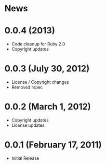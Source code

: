 # News

# 0.0.4 (2013)
- Code cleanup for Ruby 2.0
- Copyright updates

# 0.0.3 (July 30, 2012)
- License / Copyright changes
- Removed rspec

# 0.0.2 (March 1, 2012)
- Copyright updates
- License updates

# 0.0.1 (February 17, 2011)
- Initial Release
